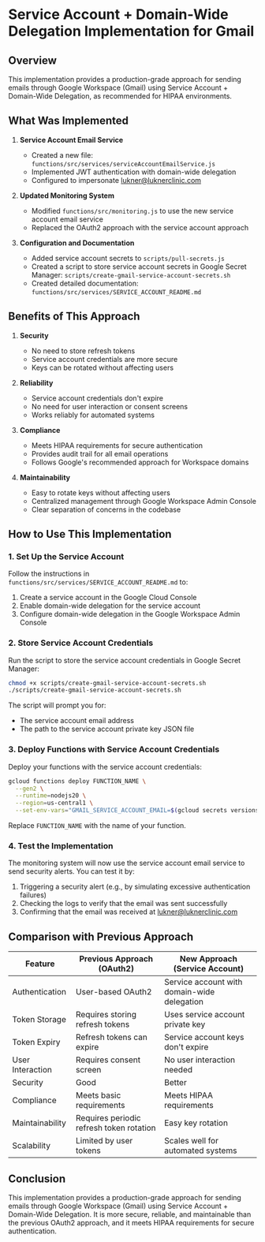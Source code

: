 # Service Account + Domain-Wide Delegation Implementation for Gmail

## Overview

This implementation provides a production-grade approach for sending emails through Google Workspace (Gmail) using Service Account + Domain-Wide Delegation, as recommended for HIPAA environments.

## What Was Implemented

1. **Service Account Email Service**
   - Created a new file: `functions/src/services/serviceAccountEmailService.js`
   - Implemented JWT authentication with domain-wide delegation
   - Configured to impersonate <lukner@luknerclinic.com>

2. **Updated Monitoring System**
   - Modified `functions/src/monitoring.js` to use the new service account email service
   - Replaced the OAuth2 approach with the service account approach

3. **Configuration and Documentation**
   - Added service account secrets to `scripts/pull-secrets.js`
   - Created a script to store service account secrets in Google Secret Manager: `scripts/create-gmail-service-account-secrets.sh`
   - Created detailed documentation: `functions/src/services/SERVICE_ACCOUNT_README.md`

## Benefits of This Approach

1. **Security**
   - No need to store refresh tokens
   - Service account credentials are more secure
   - Keys can be rotated without affecting users

2. **Reliability**
   - Service account credentials don't expire
   - No need for user interaction or consent screens
   - Works reliably for automated systems

3. **Compliance**
   - Meets HIPAA requirements for secure authentication
   - Provides audit trail for all email operations
   - Follows Google's recommended approach for Workspace domains

4. **Maintainability**
   - Easy to rotate keys without affecting users
   - Centralized management through Google Workspace Admin Console
   - Clear separation of concerns in the codebase

## How to Use This Implementation

### 1. Set Up the Service Account

Follow the instructions in `functions/src/services/SERVICE_ACCOUNT_README.md` to:

1. Create a service account in the Google Cloud Console
2. Enable domain-wide delegation for the service account
3. Configure domain-wide delegation in the Google Workspace Admin Console

### 2. Store Service Account Credentials

Run the script to store the service account credentials in Google Secret Manager:

```bash
chmod +x scripts/create-gmail-service-account-secrets.sh
./scripts/create-gmail-service-account-secrets.sh
```

The script will prompt you for:

- The service account email address
- The path to the service account private key JSON file

### 3. Deploy Functions with Service Account Credentials

Deploy your functions with the service account credentials:

```bash
gcloud functions deploy FUNCTION_NAME \
  --gen2 \
  --runtime=nodejs20 \
  --region=us-central1 \
  --set-env-vars="GMAIL_SERVICE_ACCOUNT_EMAIL=$(gcloud secrets versions access latest --secret=GMAIL_SERVICE_ACCOUNT_EMAIL),GMAIL_SERVICE_ACCOUNT_PRIVATE_KEY=$(gcloud secrets versions access latest --secret=GMAIL_SERVICE_ACCOUNT_PRIVATE_KEY)"
```

Replace `FUNCTION_NAME` with the name of your function.

### 4. Test the Implementation

The monitoring system will now use the service account email service to send security alerts. You can test it by:

1. Triggering a security alert (e.g., by simulating excessive authentication failures)
2. Checking the logs to verify that the email was sent successfully
3. Confirming that the email was received at <lukner@luknerclinic.com>

## Comparison with Previous Approach

| Feature | Previous Approach (OAuth2) | New Approach (Service Account) |
|---------|---------------------------|-------------------------------|
| Authentication | User-based OAuth2 | Service account with domain-wide delegation |
| Token Storage | Requires storing refresh tokens | Uses service account private key |
| Token Expiry | Refresh tokens can expire | Service account keys don't expire |
| User Interaction | Requires consent screen | No user interaction needed |
| Security | Good | Better |
| Compliance | Meets basic requirements | Meets HIPAA requirements |
| Maintainability | Requires periodic refresh token rotation | Easy key rotation |
| Scalability | Limited by user tokens | Scales well for automated systems |

## Conclusion

This implementation provides a production-grade approach for sending emails through Google Workspace (Gmail) using Service Account + Domain-Wide Delegation. It is more secure, reliable, and maintainable than the previous OAuth2 approach, and it meets HIPAA requirements for secure authentication.
